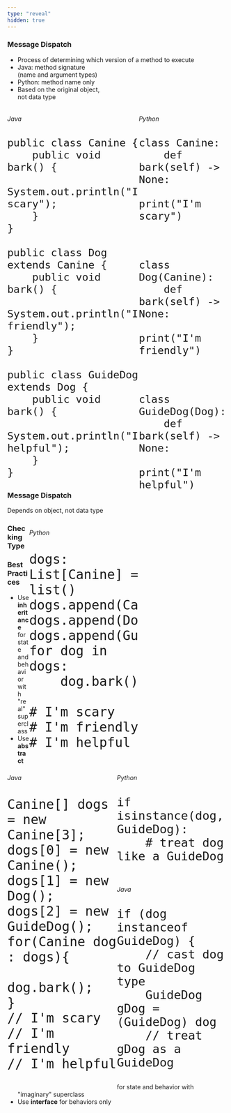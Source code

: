 ```yaml
---
type: "reveal"
hidden: true
---
```

<section>
    <h3>Message Dispatch</h3>
    <ul>
        <li>Process of determining which version of a method to execute</li>
        <li>Java: method signature<br>(name and argument types)</li>
        <li>Python: method name only</li>
        <li>Based on the original object,<br>not data type</li>
    </ul>
</section>
<section>
    <div style="float: right; width: 40%">
        <h6>Python</h6>
        <pre class="python stretch" style="font-size: 28px"><code>class Canine:
    def bark(self) -> None:
        print("I'm scary")<br><br><br>
class Dog(Canine):
    def bark(self) -> None:
        print("I'm friendly")<br><br><br>
class GuideDog(Dog):
    def bark(self) -> None:
        print("I'm helpful")<br><br><br></code></pre>
    </div>
    <div style="float: left; width: 60%">
        <h6>Java</h6>
        <pre class="java stretch" style="font-size: 28px"><code>public class Canine {
    public void bark() {
        System.out.println("I'm scary");
    }
}<br>
public class Dog extends Canine {
    public void bark() {
        System.out.println("I'm friendly");
    }
}<br>
public class GuideDog extends Dog {
    public void bark() {
        System.out.println("I'm helpful");
    }
}</code></pre>
    </div>
</section>
<section>
    <h3>Message Dispatch</h3>
    <p>Depends on object, not data type</p>
    <div style="float: right; width: 50%">
        <h6>Python</h6>
        <pre class="python stretch" style="font-size: 35px"><code>dogs: List[Canine] = list()
dogs.append(Canine())
dogs.append(Dog())
dogs.append(GuideDog())
for dog in dogs:
    dog.bark()<br>
# I'm scary
# I'm friendly
# I'm helpful
</code></pre>
    </div>
    <div style="float: left; width: 50%">
        <h6>Java</h6>
        <pre class="java stretch" style="font-size: 35px"><code>Canine[] dogs = new Canine[3];
dogs[0] = new Canine();
dogs[1] = new Dog();
dogs[2] = new GuideDog();
for(Canine dog : dogs){
    dog.bark();
}
// I'm scary
// I'm friendly
// I'm helpful</code></pre>
    </div>
</section>
<section>
    <h3>Checking Type</h3>
    <div style="float: right; width: 50%">
        <h6>Python</h6>
        <pre class="python stretch" style="font-size: 32px"><code>if isinstance(dog, GuideDog):
    # treat dog like a GuideDog
</code></pre>
    </div>
    <div style="float: left; width: 50%">
        <h6>Java</h6>
        <pre class="java stretch" style="font-size: 32px"><code>if (dog instanceof GuideDog) {
    // cast dog to GuideDog type
    GuideDog gDog = (GuideDog) dog 
    // treat gDog as a GuideDog</code></pre>
    </div>
</section>
<section>
    <h3>Best Practices</h3>
    <ul>
        <li>Use <b>inheritance</b> for state and behavior with "real" superclass</li>
        <li>Use <b>abstract</b> for state and behavior with "imaginary" superclass</li>
        <li>Use <b>interface</b> for behaviors only</li>
    </ul>
</section>